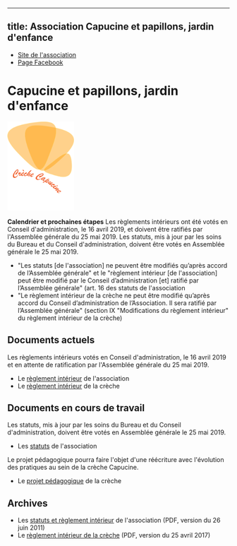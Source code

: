 
---
title: Association Capucine et papillons, jardin d'enfance
---

* [Site de l'association](http://www.creche-capucine-paris13.fr/)
* [Page Facebook](https://www.facebook.com/capucineetpapillons/)

# Capucine et papillons, jardin d'enfance

<img src="papillons.png" alt="logo" width="30%" />

**Calendrier et prochaines étapes** Les règlements intérieurs ont été
votés en Conseil d'administration, le 16 avril 2019, et doivent être
ratifiés par l'Assemblée générale du 25 mai 2019.  Les statuts, mis à
jour par les soins du Bureau et du Conseil d'administration, doivent
être votés en Assemblée générale le 25 mai 2019.

* "Les statuts [de l'association] ne peuvent être modifiés qu’après
  accord de l’Assemblée générale" et le "règlement intérieur [de
  l'association] peut être modifié par le Conseil d’administration
  [et] ratifié par l’Assemblée générale" (art. 16 des statuts de
  l'association
* "Le règlement intérieur de la crèche ne peut être modifié qu’après
  accord du Conseil d’administration de l’Association. Il sera ratifié
  par l’Assemblée générale" (section IX "Modifications du règlement
  intérieur" du règlement intérieur de la crèche)

## Documents actuels

Les règlements intérieurs votés en Conseil d'administration, le 16
avril 2019 et en attente de ratification par l'Assemblée générale du
25 mai 2019.

* Le [règlement intérieur](RI_association) de l'association
* Le [règlement intérieur](RI_creche) de la crèche

## Documents en cours de travail

Les statuts, mis à jour par les soins du Bureau et du Conseil
d'administration, doivent être votés en Assemblée générale le 25 mai
2019.

* Les [statuts](statuts_association) de l'association

Le projet pédagogique pourra faire l'objet d'une réécriture avec
l'évolution des pratiques au sein de la crèche Capucine.

* Le [projet pédagogique](projet_pedagogique) de la crèche

## Archives

* Les [statuts et règlement intérieur](current/statuts_RI_association_2011-06-26.pdf) de l'association (PDF, version du 26 juin 2011)
* Le [règlement intérieur de la crèche](current/RI_creche_2017-04-25.pdf)
  (PDF, version du 25 avril 2017)
  
